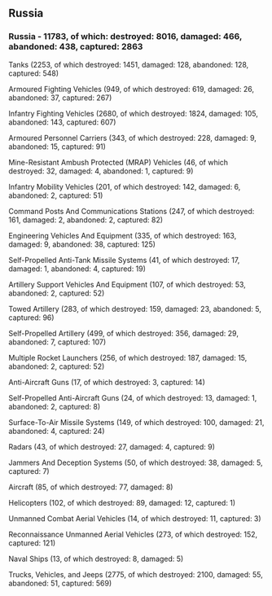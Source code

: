 
 
 ## Russia
 
 ### Russia - 11783, of which: destroyed: 8016, damaged: 466, abandoned: 438, captured: 2863

 

 

 Tanks (2253, of which destroyed: 1451, damaged: 128, abandoned: 128, captured: 548)

 Armoured Fighting Vehicles (949, of which destroyed: 619, damaged: 26, abandoned: 37, captured: 267)

 Infantry Fighting Vehicles (2680, of which destroyed: 1824, damaged: 105, abandoned: 143, captured: 607)

 Armoured Personnel Carriers (343, of which destroyed: 228, damaged: 9, abandoned: 15, captured: 91)

 Mine-Resistant Ambush Protected (MRAP) Vehicles (46, of which destroyed: 32, damaged: 4, abandoned: 1, captured: 9)

 Infantry Mobility Vehicles (201, of which destroyed: 142, damaged: 6, abandoned: 2, captured: 51)

 Command Posts And Communications Stations (247, of which destroyed: 161, damaged: 2, abandoned: 2, captured: 82)

 Engineering Vehicles And Equipment (335, of which destroyed: 163, damaged: 9, abandoned: 38, captured: 125)

 Self-Propelled Anti-Tank Missile Systems (41, of which destroyed: 17, damaged: 1, abandoned: 4, captured: 19)

 Artillery Support Vehicles And Equipment (107, of which destroyed: 53, abandoned: 2, captured: 52)

 Towed Artillery (283, of which destroyed: 159, damaged: 23, abandoned: 5, captured: 96)

 Self-Propelled Artillery (499, of which destroyed: 356, damaged: 29, abandoned: 7, captured: 107)

 Multiple Rocket Launchers (256, of which destroyed: 187, damaged: 15, abandoned: 2, captured: 52)

 Anti-Aircraft Guns (17, of which destroyed: 3, captured: 14)

 Self-Propelled Anti-Aircraft Guns (24, of which destroyed: 13, damaged: 1, abandoned: 2, captured: 8)

 Surface-To-Air Missile Systems (149, of which destroyed: 100, damaged: 21, abandoned: 4, captured: 24)

 Radars (43, of which destroyed: 27, damaged: 4, captured: 9)

 Jammers And Deception Systems (50, of which destroyed: 38, damaged: 5, captured: 7)

 Aircraft (85, of which destroyed: 77, damaged: 8)

 Helicopters (102, of which destroyed: 89, damaged: 12, captured: 1)

 Unmanned Combat Aerial Vehicles (14, of which destroyed: 11, captured: 3)

 Reconnaissance Unmanned Aerial Vehicles (273, of which destroyed: 152, captured: 121)

 Naval Ships (13, of which destroyed: 8, damaged: 5)

 Trucks, Vehicles, and Jeeps (2775, of which destroyed: 2100, damaged: 55, abandoned: 51, captured: 569)

